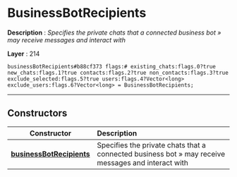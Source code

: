 # BusinessBotRecipients

**Description** : *Specifies the private chats that a connected business bot &raquo; may receive messages and interact with*

**Layer** : 214

```tl
businessBotRecipients#b88cf373 flags:# existing_chats:flags.0?true new_chats:flags.1?true contacts:flags.2?true non_contacts:flags.3?true exclude_selected:flags.5?true users:flags.4?Vector<long> exclude_users:flags.6?Vector<long> = BusinessBotRecipients;
```

---

## Constructors

| Constructor | Description |
| :---: | :--- |
| [**businessBotRecipients**](constructor/businessBotRecipients) | Specifies the private chats that a connected business bot » may receive messages and interact with |